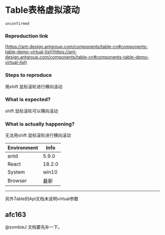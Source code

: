 # Table表格虚拟滚动

`unconfirmed`

### Reproduction link

[https://ant-design.antgroup.com/components/table-cn#components-table-demo-virtual-list](https://ant-design.antgroup.com/components/table-cn#components-table-demo-virtual-list)

### Steps to reproduce

用shift 鼠标滚轮进行横向滚动

### What is expected?

shift 鼠标滚轮可以横向滚动

### What is actually happening?

无法用shift 鼠标滚轮进行横向滚动

| Environment | Info   |
| ----------- | ------ |
| antd        | 5.9.0  |
| React       | 18.2.0 |
| System      | win10  |
| Browser     | 最新   |

---

另外Table的Api文档未说明virtual参数

<!-- generated by ant-design-issue-helper. DO NOT REMOVE -->

## afc163

@zombieJ 文档要先补一下。
